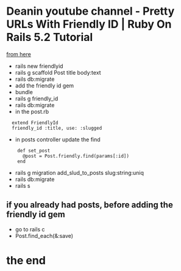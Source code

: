 <link rel="stylesheet" href="style.css">

# Deanin youtube channel - Pretty URLs With Friendly ID | Ruby On Rails 5.2 Tutorial
[from here](https://www.youtube.com/watch?v=uEw3Q5nLtPI)

- rails new friendlyid
- rails g scaffold Post title body:text
- rails db:migrate
- add the friendly id gem
- bundle
- rails g friendly_id
- rails db:migrate
- in the post.rb

```
  extend FriendlyId
  friendly_id :title, use: :slugged
```

- in posts controller update the find

```
    def set_post
      @post = Post.friendly.find(params[:id])
    end
```

- rails g migration add_slud_to_posts slug:string:uniq
- rails db:migrate
- rails s

## if you already had posts, before adding the friendly id gem

- go to rails c
- Post.find_each(&:save)

# the end